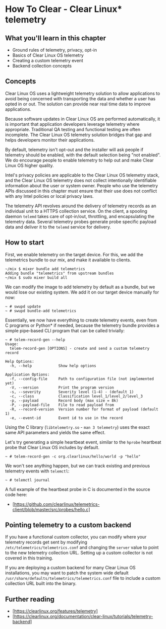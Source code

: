 
How To Clear - Clear Linux\* telemetry
======================================

## What you'll learn in this chapter

* Ground rules of telemetry, privacy, opt-in
* Basics of Clear Linux OS telemetry
* Creating a custom telemetry event
* Backend collection concepts


## Concepts

Clear Linux OS uses a lightweight telemetry solution to allow 
applications to avoid being concerned with transporting the data and 
whether a user has opted in or out. The solution can provide near 
real time data to improve applications.

Because software updates in Clear Linux OS are performed automatically, 
it is important that application developers leverage telemetry where 
appropriate. Traditional QA testing and functional testing are often 
incomplete. The Clear Linux OS telemetry solution bridges that gap and 
helps developers monitor their applications.

By default, telemetry isn't opt-out and the installer will ask people 
if telemetry should be enabled, with the default selection being "not 
enabled". We do encourage people to enable telemetry to help 
out and make Clear Linux OS higher quality.

Intel's privacy policies are applicable to the Clear Linux OS telemetry 
stack, and the Clear Linux OS telemetry does not collect intentionally 
identifiable information about the user or system owner. People who use 
the telemetry APIs discussed in this chapter must ensure that their 
use does not conflict with any Intel policies or local privacy laws.

The telemetry API revolves around the delivery of telemetry records as 
an individual unit to a HTTPS collection service. On the client, a 
spooling daemon `telemd` takes care of opt-in/out, throttling, and 
encapsulating the telemetry data. Several telemetry probes generate 
probe specific payload data and deliver it to the `telemd` service for 
delivery.


## How to start

First, we enable telemetry on the target device. For this, 
we add the telemetrics bundle to our mix, and make it available 
to clients.

```
~/mix $ mixer bundle add telemetrics
Adding bundle "telemetrics" from upstream bundles
~/mix $ sudo mixer build all
```

We can modify the image to add telemetry by default as a 
bundle, but we would lose our existing system. We add it on our 
target device manually for now:

```
~ # swupd update
~ # swupd bundle-add telemetrics
```

Essentially, we now have everything to create telemetry events, 
even from C programs or Python\* if needed, because the telemetry bundle 
provides a simple pipe-based CLI program that can be called trivially:

```
~ # telem-record-gen --help
Usage:
  telem-record-gen [OPTIONS] - create and send a custom telemetry record

Help Options:
  -h, --help            Show help options

Application Options:
  -f, --config-file     Path to configuration file (not implemented yet)
  -V, --version         Print the program version
  -s, --severity        Severity level (1-4) - (default 1)
  -c, --class           Classification level_1/level_2/level_3
  -p, --payload         Record body (max size = 8k)
  -P, --payload-file    File to read payload from
  -R, --record-version  Version number for format of payload (default 1)
  -e, --event-id        Event id to use in the record
```

Using the C library (`libtelemetry.so` - `man 3 telemetry`) uses the 
exact same API parameters and yields the same effect.
 
Let's try generating a simple heartbeat event, similar to the `hprobe` 
heartbeat probe that Clear Linux OS includes by default.
 
```
~ # telem-record-gen -c org.clearlinux/hello/world -p "hello"
```

We won't see anything happen, but we can track existing and previous 
telemetry events with `telemctl`:

```
~ # telemctl journal
```

A full example of the heartbeat probe in C is documented in the source 
code here:

* [https://github.com/clearlinux/telemetrics-client/blob/master/src/probes/hello.c]


## Pointing telemetry to a custom backend

If you have a functional custom collector, you can modify where your 
telemetry records get sent by modifying 
`/etc/telemetrics/telemetrics.conf` and changing the `server` value to 
point to the new telemetry collection URL. Setting up a custom 
collector is not covered in this training.

If you are deploying a custom backend for many Clear Linux OS 
installations, you may want to patch the system wide default 
`/usr/share/defaults/telemetrics/telemetrics.conf` file to include a 
custom collection URL built into the binary.


## Further reading

* [https://clearlinux.org/features/telemetry]
* [https://clearlinux.org/documentation/clear-linux/tutorials/telemetry-backend]

